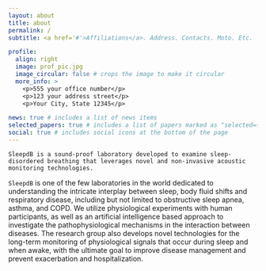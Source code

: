 ```yaml
---
layout: about
title: about
permalink: /
subtitle: <a href='#'>Affiliations</a>. Address. Contacts. Moto. Etc.

profile:
  align: right
  image: prof_pic.jpg
  image_circular: false # crops the image to make it circular
  more_info: >
    <p>555 your office number</p>
    <p>123 your address street</p>
    <p>Your City, State 12345</p>

news: true # includes a list of news items
selected_papers: true # includes a list of papers marked as "selected={true}"
social: true # includes social icons at the bottom of the page
---
```


<!-- Chronic cardio-respiratory disorders share common risk factors such as older age, lack of activity, smoking, and obesity. The symptoms of these diseases, such as shortness of breath and coughing, often worsen during sleep. One potential reason for this is that sleep is associated with physiological changes in respiration, such as humoral factors and a reduction in respiratory muscle tone and lung volume. Another potential reason is that lying down during sleep causes body fluids to shift from the legs to the heart, lungs and neck. This fluid accumulation in the lungs and neck then causes narrowing of the airway; however, little is known about the link between sleep, fluid shifts and exacerbated respiratory disease. -->

`SleepdB is a sound-proof laboratory developed to examine sleep-disordered breathing that leverages novel and non-invasive acoustic monitoring technologies.`

`SleepdB` is one of the few laboratories in the world dedicated to understanding the intricate interplay between sleep, body fluid shifts and respiratory disease, including but not limited to obstructive sleep apnea, asthma, and COPD. We utilize physiological experiments with human participants, as well as an artificial intelligence based approach to investigate the pathophysiological mechanisms in the interaction between diseases. The research group also develops novel technologies for the long-term monitoring of physiological signals that occur during sleep and when awake, with the ultimate goal to improve disease management and prevent exacerbation and hospitalization.
